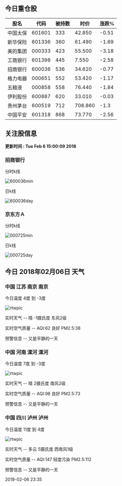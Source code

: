 
## 今日重仓股 

|股名|代码|被持数|时价|涨跌%|
|---|---|---|---|---|
|中国太保|601601|333|42.850|-0.51|
|新华保险|601336|360|61.490|-1.69|
|美的集团|000333|423|55.500|-3.18|
|工商银行|601398|445|7.550|-2.58|
|招商银行|600036|536|34.620|-0.77|
|格力电器|000651|552|53.420|-1.17|
|五粮液|000858|558|76.440|-1.84|
|伊利股份|600887|620|33.010|-0.03|
|贵州茅台|600519|712|708.860|-1.3|
|中国平安|601318|868|73.770|-2.56|

## 关注股信息
**更新时间 : Tue Feb  6 15:00:09 2018**
### 招商银行 
分时k线

![600036min](http://image.sinajs.cn/newchart/min/n/sh600036.gif)

日k线

![600036day](http://image.sinajs.cn/newchart/daily/n/sh600036.gif)

### 京东方Ａ 
分时k线

![000725min](http://image.sinajs.cn/newchart/min/n/sz000725.gif)

日k线

![000725day](http://image.sinajs.cn/newchart/daily/n/sz000725.gif)
## 今日 2018年02月06日 天气
### 中国 江苏 南京 南京

今日温度 4度 到 -3度

![rtwpic](http://app1.showapi.com/weather/icon/night/00.png)

实时天气 -- 晴 -1摄氏度 东风2级

实时空气质量 -- AQI:62 良好 PM2.5:38

预警信息 -- 又是平静的一天
    
### 中国 河南 漯河 漯河

今日温度 7度 到 -3度

![rtwpic](http://app1.showapi.com/weather/icon/night/00.png)

实时天气 -- 晴 2摄氏度 南风2级

实时空气质量 -- AQI:98 良好 PM2.5:73

预警信息 -- 又是平静的一天
    
### 中国 四川 泸州 泸州

今日温度 11度 到 4度

![rtwpic](http://app1.showapi.com/weather/icon/night/01.png)

实时天气 -- 多云 5摄氏度 西南风1级

实时空气质量 -- AQI:147 轻度污染 PM2.5:112

预警信息 -- 又是平静的一天
    
2018-02-06 23:35